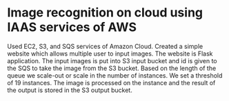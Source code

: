 # Image recognition on cloud using IAAS services of AWS

  Used EC2, S3, and SQS services of Amazon Cloud. Created a simple website which allows multiple user to input images. The website is Flask application. The input images is put into S3 input bucket and id is given to the SQS to take the image from the S3 bucket. Based on the length of the queue we scale-out or scale in the number of instances. We set a threshold of 19 instances. The image is processed on the instance and the result of the output is stored in the S3 output bucket.
  
